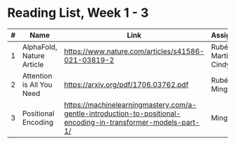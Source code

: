 # Reading List, Week 1 - 3

| # | Name                      | Link                                               | Assignee(s)          |
|---|---------------------------|----------------------------------------------------|----------------------|
| 1 | AlphaFold, Nature Article | https://www.nature.com/articles/s41586-021-03819-2 | Rubén, Martin, Cindy |
| 2 | Attention is All You Need | https://arxiv.org/pdf/1706.03762.pdf | Rubén, Mingxin |
| 3 | Positional Encoding | https://machinelearningmastery.com/a-gentle-introduction-to-positional-encoding-in-transformer-models-part-1/| Mingxin |

